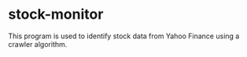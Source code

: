 # stock-monitor
This program is used to identify stock data from Yahoo Finance using a crawler algorithm.
